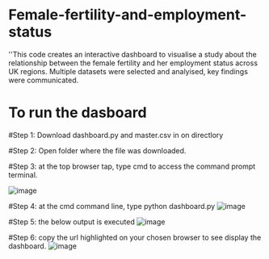 # Female-fertility-and-employment-status
''This code creates an interactive dashboard to visualise a study about the relationship between the female fertility and her employment status across UK regions. Multiple datasets were selected and analyised, key findings were communicated.
# To run the dasboard
#Step 1: Download dashboard.py and  master.csv in on directlory

#Step 2: Open folder where the file was downloaded.

#Step 3: at the top browser tap, type cmd to access the command prompt terminal.

![image](https://user-images.githubusercontent.com/57564713/185800778-918ae595-1d80-4044-b2e5-3f6d646f03af.png)


#Step 4: at the cmd command line, type python dashboard.py
![image](https://user-images.githubusercontent.com/57564713/185800545-bebc8397-60d7-4bc0-b84c-3c0c4e22c9dc.png)



#Step 5: the below output is executed
![image](https://user-images.githubusercontent.com/57564713/185800550-22b06b43-966a-420a-a29c-1d5fe159812e.png)



#Step 6: copy the url highlighted on your chosen browser to see display the dashboard.
![image](https://user-images.githubusercontent.com/57564713/185800438-3f006e07-aa37-4fc6-8127-7068106c2295.png)


 

